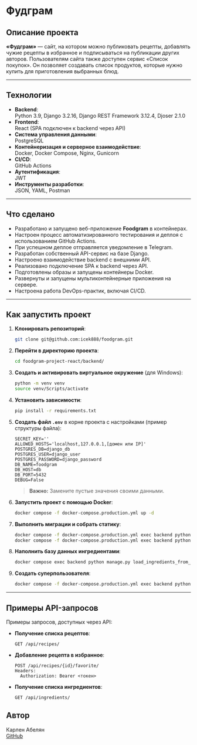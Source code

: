 
# Фудграм

## Описание проекта

**«Фудграм»** — сайт, на котором можно публиковать рецепты, добавлять чужие рецепты в избранное и подписываться на публикации других авторов. 
Пользователям сайта также доступен сервис «Список покупок». Он позволяет создавать список продуктов, которые нужно купить для приготовления выбранных блюд.

---

## Технологии

- **Backend**:  
  Python 3.9, Django 3.2.16, Django REST Framework 3.12.4, Djoser 2.1.0  
- **Frontend**:  
  React (SPA подключен к backend через API)  
- **Система управления данными**:  
  PostgreSQL  
- **Контейнеризация и серверное взаимодействие**:  
  Docker, Docker Compose, Nginx, Gunicorn  
- **CI/CD**:  
  GitHub Actions  
- **Аутентификация**:  
  JWT  
- **Инструменты разработки**:  
  JSON, YAML, Postman  

---

## Что сделано

- Разработано и запущено веб-приложение **Foodgram** в контейнерах.
- Настроен процесс автоматизированного тестирования и деплоя с использованием GitHub Actions.
- При успешном деплое отправляется уведомление в Telegram.
- Разработан собственный API-сервис на базе Django.
- Настроено взаимодействие backend с внешними API.
- Реализовано подключение SPA к backend через API.
- Подготовлены образы и запущены контейнеры Docker.
- Развернуты и запущены мультиконтейнерные приложения на сервере.
- Настроена работа DevOps-практик, включая CI/CD.

---

## Как запустить проект

1. **Клонировать репозиторий**:
   ```bash
   git clone git@github.com:icek888/foodgram.git
   ```

2. **Перейти в директорию проекта**:
   ```bash
   cd foodgram-project-react/backend/
   ```

3. **Создать и активировать виртуальное окружение** (для Windows):
   ```bash
   python -m venv venv
   source venv/Scripts/activate
   ```

4. **Установить зависимости**:
   ```bash
   pip install -r requirements.txt
   ```

5. **Создать файл `.env`** в корне проекта с настройками (пример структуры файла):
   ```plaintext
   SECRET_KEY=''
   ALLOWED_HOSTS='localhost,127.0.0.1,[домен или IP]'
   POSTGRES_DB=django_db
   POSTGRES_USER=django_user
   POSTGRES_PASSWORD=django_password
   DB_NAME=foodgram
   DB_HOST=db
   DB_PORT=5432
   DEBUG=False
   ```

   > **Важно:** Замените пустые значения своими данными.

6. **Запустить проект с помощью Docker**:
   ```bash
   docker compose -f docker-compose.production.yml up -d
   ```

7. **Выполнить миграции и собрать статику**:
   ```bash
   docker compose -f docker-compose.production.yml exec backend python manage.py migrate
   docker compose -f docker-compose.production.yml exec backend python manage.py collectstatic --no-input
   ```

8. **Наполнить базу данных ингредиентами**:
   ```bash
   docker compose exec backend python manage.py load_ingredients_from_csv
   ```

9. **Создать суперпользователя**:
   ```bash
   docker compose -f docker-compose.production.yml exec backend python manage.py createsuperuser
   ```

---

## Примеры API-запросов

Примеры запросов, доступных через API:

- **Получение списка рецептов**:
  ```http
  GET /api/recipes/
  ```

- **Добавление рецепта в избранное**:
  ```http
  POST /api/recipes/{id}/favorite/
  Headers:
    Authorization: Bearer <токен>
  ```

- **Получение списка ингредиентов**:
  ```http
  GET /api/ingredients/
  ```


## Автор

Карлен Абелян  
[GitHub](https://github.com/icek888)  


